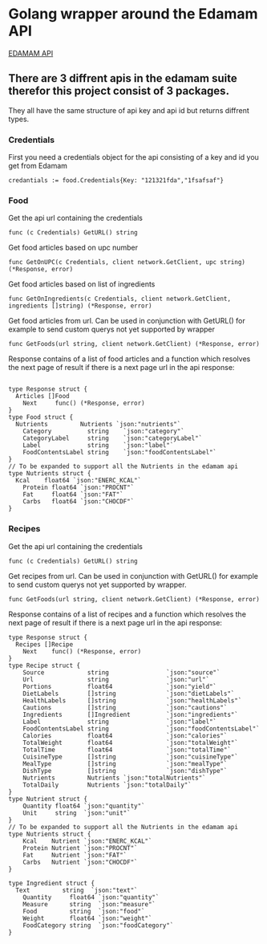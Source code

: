 # Golang wrapper around the Edamam API
[EDAMAM API](https://developer.edamam.com/)

## There are 3 diffrent apis in the edamam suite therefor this project consist of 3 packages. 
They all have the same structure of api key and api id but returns diffrent types.

### Credentials

First you need a credentials object for the api consisting of a key and id you get from Edamam
``` 
credantials := food.Credentials{Key: "121321fda","1fsafsaf"}
```

### Food
Get the api url containing the credentials
```
func (c Credentials) GetURL() string 
```

Get food articles based on upc number
```
func GetOnUPC(c Credentials, client network.GetClient, upc string) (*Response, error) 
```

Get food articles based on list of ingredients
```
func GetOnIngredients(c Credentials, client network.GetClient, ingredients []string) (*Response, error)
```

Get food articles from url. Can be used in  conjunction with GetURL() for example to send custom querys not yet supported by wrapper
```
func GetFoods(url string, client network.GetClient) (*Response, error) 
```

Response contains of a list of food articles and a function which resolves the next page of result if there is a next page url in the api response:
```

type Response struct {
  Articles []Food
    Next     func() (*Response, error)
}
type Food struct {
  Nutrients         Nutrients `json:"nutrients"`
    Category          string    `json:"category"`
    CategoryLabel     string    `json:"categoryLabel"`
    Label             string    `json:"label"`
    FoodContentsLabel string    `json:"foodContentsLabel"`
}
// To be expanded to support all the Nutrients in the edamam api
type Nutrients struct {
  Kcal    float64 `json:"ENERC_KCAL"`
    Protein float64 `json:"PROCNT"`
    Fat     float64 `json:"FAT"`
    Carbs   float64 `json:"CHOCDF"`
}

```



### Recipes
Get the api url containing the credentials
```
func (c Credentials) GetURL() string 
```


Get recipes from url. Can be used in  conjunction with GetURL() for example to send custom querys not yet supported by wrapper.
```
func GetFoods(url string, client network.GetClient) (*Response, error) 
```

Response contains of a list of recipes and a function which resolves the next page of result if there is a next page url in the api response:
```
type Response struct {
  Recipes []Recipe
    Next    func() (*Response, error)
}
type Recipe struct {
	Source            string                `json:"source"`
	Url               string                `json:"url"`
	Portions          float64               `json:"yield"`
	DietLabels        []string              `json:"dietLabels"`
	HealthLabels      []string              `json:"healthLabels"`
	Cautions          []string              `json:"cautions"`
	Ingredients       []Ingredient          `json:"ingredients"`
	Label             string                `json:"label"`
	FoodContentsLabel string                `json:"foodContentsLabel"`
	Calories          float64               `json:"calories"`
	TotalWeight       float64               `json:"totalWeight"`
	TotalTime         float64               `json:"totalTime"`
	CuisineType       []string              `json:"cuisineType"`
	MealType          []string              `json:"mealType"`
	DishType          []string              `json:"dishType"`
	Nutrients         Nutrients `json:"totalNutrients"`
	TotalDaily        Nutrients `json:"totalDaily"`
}
type Nutrient struct {
	Quantity float64 `json:"quantity"`
	Unit     string  `json:"unit"`
}
// To be expanded to support all the Nutrients in the edamam api
type Nutrients struct {
	Kcal    Nutrient `json:"ENERC_KCAL"`
	Protein Nutrient `json:"PROCNT"`
	Fat     Nutrient `json:"FAT"`
	Carbs   Nutrient `json:"CHOCDF"`
}

type Ingredient struct {
  Text         string  `json:"text"`
    Quantity     float64 `json:"quantity"`
    Measure      string  `json:"measure"`
    Food         string  `json:"food"`
    Weight       float64 `json:"weight"`
    FoodCategory string  `json:"foodCategory"`
}
```
